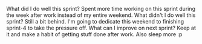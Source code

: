 What did I do well this sprint?
    Spent more time working on this sprint during the week after work instead of my entire weekend.
What didn't I do well this sprint?
    Still a bit behind. I'm going to dedicate this weekend to finishing sprint-4 to take the pressure off.
What can I improve on next sprint?
    Keep at it and make a habit of getting stuff done after work. Also sleep more :p